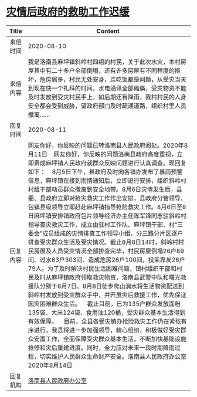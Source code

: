 # <a href="http://www.shangluo.gov.cn/zmhd/ldxxxx.jsp?urltype=leadermail.LeaderMailContentUrl&wbtreeid=1112&leadermailid=6295">灾情后政府的救助工作迟缓</a>
|Title|Content|
|:---:|---|
|来信时间|2020-08-10|
|来信内容|我是洛南县麻坪镇斜岭村四组的村民，关于此次水灾，本村房屋其中有二十多户全部倒塌，还有许多房屋有不同程度的损坏，危房居多，村民无处安身，连吃饭都是问题，从受灾当天到现在快一个礼拜的时间，水电通讯全部瘫痪，受灾物资不能及时发放到受灾村民手上，如后期还有降雨，我村村民的人身安全都会受到威胁，望政府部门及时疏通道路，组织村里人员撤离……|
|回复时间|2020-08-11|
|回复内容|网友你好，你反映的问题已转洛南县人民政府阅处。2020年8月11日    网友你好，你反映的问题洛南县政府高度重视，立即责成麻坪镇人民政府就群众反映问题进行认真调查。现回复如下：    8月5日下午，县政府及时向各镇办发布了暴雨预警信息，麻坪镇在接到雨情通知后，立即进行安排，组织斜岭村村组干部动员群众撤离到安全地带。8月6日灾情发生后，县委、县政府立即对抢灾救灾工作作出安排，县政府分管领导、包镇县级领导立即赶赴麻坪镇指导抢险救灾工作。8月6日至8日麻坪镇安排镇政府包片领导经济办主任陈军锋同志驻斜岭村指导查灾救灾工作，成立由驻村工作队、麻坪镇干部、村“三委会”成员组成的灾情排查工作领导小组，分三路分片区逐户排查受灾群众生活及受灾情况。截止8月8日14时，斜岭村村民房屋及人员受灾情况全部排查完毕，村民房屋倒塌26户89间、过水63户303间、造成危房26户100间，投亲靠友26户79人。为了及时解决村民生活困难问题，镇村组织干部和村民及时从麻坪镇政府领取救灾物资，洛南县武警中队和曙光救援队分别于8月7日、8月8日徒步爬山淌水将生活物资配送到斜岭村发放到受灾群众手中，并开展灾后救援工作，优先保证因灾困难群众生活。    截止目前，已为135户群众发放面粉135袋、大米124袋、食用油120桶，受灾群众基本生活得到有效保障。    目前，全县各受灾镇办抢险救灾工作仍在紧张有序进行，我县将进一步加强领导，精心组织，积极做好受灾群众安置工作，全面保障受灾群众基本生活，不断加快基础设施抢修和灾后重建进度。同时，全力应对未来一段时期降雨过程，切实维护人民群众生命财产安全。洛南县人民政府办公室2020年8月14日|
|回复机构|<a href="../../categories/agencies/洛南县人民政府办公室.md">洛南县人民政府办公室</a>|